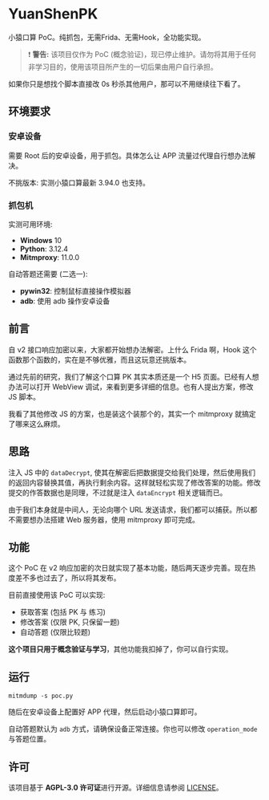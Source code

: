 # YuanShenPK
 小猿口算 PoC。纯抓包，无需Frida、无需Hook，全功能实现。

> :exclamation: **警告:** 该项目仅作为 PoC (概念验证)，现已停止维护。请勿将其用于任何非学习目的，使用该项目所产生的一切后果由用户自行承担。

如果你只是想找个脚本直接改 0s 秒杀其他用户，那可以不用继续往下看了。

## 环境要求

### 安卓设备

需要 Root 后的安卓设备，用于抓包。具体怎么让 APP 流量过代理自行想办法解决。

不挑版本: 实测小猿口算最新 3.94.0 也支持。

### 抓包机

实测可用环境:
 - **Windows** 10
 - **Python**: 3.12.4
 - **Mitmproxy**: 11.0.0

自动答题还需要 (二选一):
 - **pywin32**: 控制鼠标直接操作模拟器
 - **adb**: 使用 adb 操作安卓设备

## 前言

自 v2 接口响应加密以来，大家都开始想办法解密。上什么 Frida 啊，Hook 这个函数那个函数的，实在是不够优雅，而且这玩意还挑版本。

通过先前的研究，我们了解这个口算 PK 其实本质还是一个 H5 页面。已经有人想办法可以打开 WebView 调试，来看到更多详细的信息。也有人提出方案，修改 JS 脚本。

我看了其他修改 JS 的方案，也是装这个装那个的，其实一个 mitmproxy 就搞定了哪来这么麻烦。

## 思路

注入 JS 中的 `dataDecrypt`, 使其在解密后把数据提交给我们处理，然后使用我们的返回内容替换其值，再执行剩余内容。这样就轻松实现了修改答案的功能。修改提交的作答数据也是同理，不过就是注入 `dataEncrypt` 相关逻辑而已。

由于我们本身就是中间人，无论向哪个 URL 发送请求，我们都可以捕获。所以都不需要想办法搭建 Web 服务器，使用 mitmproxy 即可完成。

## 功能

这个 PoC 在 v2 响应加密的次日就实现了基本功能，随后两天逐步完善。现在热度差不多也过去了，所以将其发布。

目前直接使用该 PoC 可以实现: 
 - 获取答案 (包括 PK 与 练习)
 - 修改答案 (仅限 PK, 只保留一题)
 - 自动答题 (仅限比较题)

**这个项目只用于概念验证与学习**，其他功能我扣掉了，你可以自行实现。

## 运行

```
mitmdump -s poc.py
```

随后在安卓设备上配置好 APP 代理，然后启动小猿口算即可。

自动答题默认为 `adb` 方式，请确保设备正常连接。你也可以修改 `operation_mode` 与答题位置。

## 许可

该项目基于 **AGPL-3.0 许可证**进行开源。详细信息请参阅 [LICENSE](./LICENSE)。
